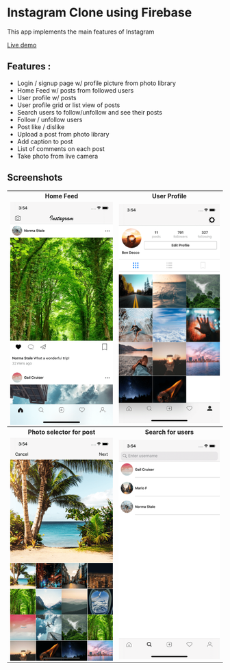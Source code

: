  
# Instagram Clone using Firebase

This app implements the main features of Instagram

[Live demo](https://www.youtube.com/watch?v=CbHlNGV1hzE)

## Features :
  - Login / signup page w/ profile picture from photo library
  - Home Feed w/ posts from followed users
  - User profile w/ posts
  - User profile grid or list view of posts
  - Search users to follow/unfollow and see their posts
  - Follow / unfollow users
  - Post like / dislike
  - Upload a post from photo library
  - Add caption to post
  - List of comments on each post
  - Take photo from live camera

## Screenshots

<table style="width:100%">
  <tr>
    <th>Home Feed </th>
    <th>User Profile</th> 
  </tr>
  <tr>
    <td><img src="InstagramCloneUsingFirebase/Screenshots/1.png" align="middle"></td> 
    <td><img src="InstagramCloneUsingFirebase/Screenshots/2.png" align="middle"></td> 
  </tr>
    <tr>
    <th>Photo selector for post </th>
    <th>Search for users</th> 
  </tr>
  <tr>
    <td><img src="InstagramCloneUsingFirebase/Screenshots/3.png" align="middle"></td> 
    <td><img src="InstagramCloneUsingFirebase/Screenshots/4.png" align="middle"></td> 
  </tr>
</table>
